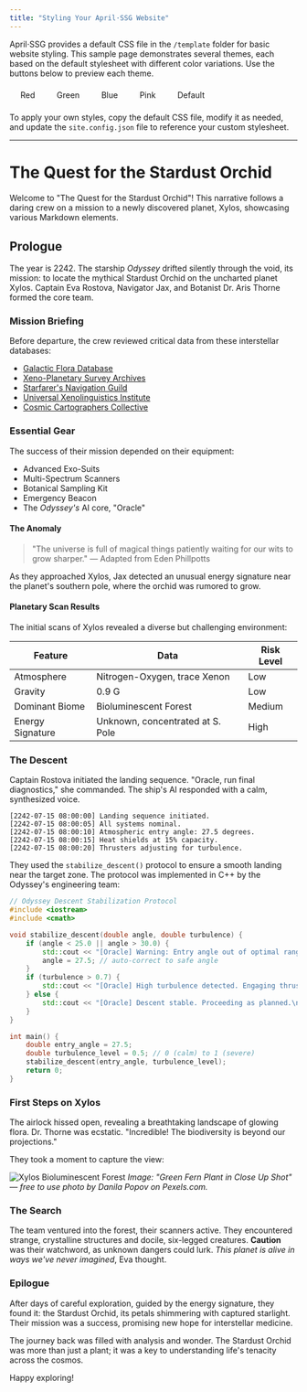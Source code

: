 ```yaml
---
title: "Styling Your April⋅SSG Website"
---
```


April⋅SSG provides a default CSS file in the `/template` folder for basic website styling. This sample page demonstrates several themes, each based on the default stylesheet with different color variations. Use the buttons below to preview each theme.

<div style="display:flex;flex-direction: row;flex-wrap: wrap;">
<style>
    .april-ssg-theme-demo-span{
        border:3px solid var(--border-color);
        border-radius:5px;
        padding:0.2em 1em;
        margin:5px;
        cursor:pointer;
    }
    .april-ssg-theme-demo-span:hover{
        text-decoration:underline;
    }
</style>
<span class="april-ssg-theme-demo-span" onClick="javascrip:document.getElementById('theme-css').href='/css-showcase/styles-red.css';">Red</span>
<span class="april-ssg-theme-demo-span" onClick="javascrip:document.getElementById('theme-css').href='/css-showcase/styles-green.css';">Green</span>
<span class="april-ssg-theme-demo-span" onClick="javascrip:document.getElementById('theme-css').href='/css-showcase/styles-blue.css';">Blue</span>
<span class="april-ssg-theme-demo-span" onClick="javascrip:document.getElementById('theme-css').href='/css-showcase/styles-pink.css';">Pink</span>
<span class="april-ssg-theme-demo-span" onClick="javascrip:document.getElementById('theme-css').href='/css/styles.css';">Default</span>
</div>

To apply your own styles, copy the default CSS file, modify it as needed, and update the `site.config.json` file to reference your custom stylesheet.

---

# The Quest for the Stardust Orchid

Welcome to "The Quest for the Stardust Orchid"! This narrative follows a daring crew on a mission to a newly discovered planet, Xylos, showcasing various Markdown elements.

## Prologue

The year is 2242. The starship *Odyssey* drifted silently through the void, its mission: to locate the mythical Stardust Orchid on the uncharted planet Xylos. Captain Eva Rostova, Navigator Jax, and Botanist Dr. Aris Thorne formed the core team.

### Mission Briefing

Before departure, the crew reviewed critical data from these interstellar databases:

- [Galactic Flora Database](https://example.com/galacticflora)
- [Xeno-Planetary Survey Archives](https://example.com/xpsa)
- [Starfarer's Navigation Guild](https://example.com/starnav)
- [Universal Xenolinguistics Institute](https://example.com/uxi)
- [Cosmic Cartographers Collective](https://example.com/ccc)

### Essential Gear

The success of their mission depended on their equipment:

- Advanced Exo-Suits
- Multi-Spectrum Scanners
- Botanical Sampling Kit
- Emergency Beacon
- The *Odyssey's* AI core, "Oracle"

#### The Anomaly

> "The universe is full of magical things patiently waiting for our wits to grow sharper."
> — Adapted from Eden Phillpotts

As they approached Xylos, Jax detected an unusual energy signature near the planet's southern pole, where the orchid was rumored to grow.

#### Planetary Scan Results

The initial scans of Xylos revealed a diverse but challenging environment:

| Feature         | Data                             | Risk Level |
|-----------------|----------------------------------|------------|
| Atmosphere      | Nitrogen-Oxygen, trace Xenon     | Low        |
| Gravity         | 0.9 G                            | Low        |
| Dominant Biome  | Bioluminescent Forest            | Medium     |
| Energy Signature| Unknown, concentrated at S. Pole | High       |
### The Descent

Captain Rostova initiated the landing sequence. "Oracle, run final diagnostics," she commanded. The ship's AI responded with a calm, synthesized voice.

```log
[2242-07-15 08:00:00] Landing sequence initiated.
[2242-07-15 08:00:05] All systems nominal.
[2242-07-15 08:00:10] Atmospheric entry angle: 27.5 degrees.
[2242-07-15 08:00:15] Heat shields at 15% capacity.
[2242-07-15 08:00:20] Thrusters adjusting for turbulence.
```
They used the `stabilize_descent()` protocol to ensure a smooth landing near the target zone. The protocol was implemented in C++ by the Odyssey's engineering team:

```cpp
// Odyssey Descent Stabilization Protocol
#include <iostream>
#include <cmath>

void stabilize_descent(double angle, double turbulence) {
    if (angle < 25.0 || angle > 30.0) {
        std::cout << "[Oracle] Warning: Entry angle out of optimal range.\n";
        angle = 27.5; // auto-correct to safe angle
    }
    if (turbulence > 0.7) {
        std::cout << "[Oracle] High turbulence detected. Engaging thruster compensation.\n";
    } else {
        std::cout << "[Oracle] Descent stable. Proceeding as planned.\n";
    }
}

int main() {
    double entry_angle = 27.5;
    double turbulence_level = 0.5; // 0 (calm) to 1 (severe)
    stabilize_descent(entry_angle, turbulence_level);
    return 0;
}
```

### First Steps on Xylos

The airlock hissed open, revealing a breathtaking landscape of glowing flora. Dr. Thorne was ecstatic. "Incredible! The biodiversity is beyond our projections."

They took a moment to capture the view:

![Xylos Bioluminescent Forest](/images/pexels-danila-popov-85164195-9007626.jpg "Green Fern Plant in Close Up Shot by Danila Popov on Pexels.com. Free to use.")
_Image: "Green Fern Plant in Close Up Shot" — free to use photo by Danila Popov on Pexels.com._

### The Search

The team ventured into the forest, their scanners active. They encountered strange, crystalline structures and docile, six-legged creatures. **Caution** was their watchword, as unknown dangers could lurk. _This planet is alive in ways we've never imagined_, Eva thought.

### Epilogue

After days of careful exploration, guided by the energy signature, they found it: the Stardust Orchid, its petals shimmering with captured starlight. Their mission was a success, promising new hope for interstellar medicine.

The journey back was filled with analysis and wonder. The Stardust Orchid was more than just a plant; it was a key to understanding life's tenacity across the cosmos.

Happy exploring!